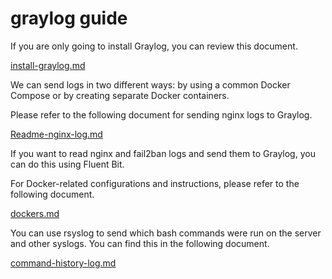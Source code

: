 # graylog guide

If you are only going to install Graylog, you can review this document.

[install-graylog.md](./Install-graylog.md)

We can send logs in two different ways: by using a common Docker Compose or by creating separate Docker containers.

Please refer to the following document for sending nginx logs to Graylog.

[Readme-nginx-log.md](./README-nginx-log.md)


If you want to read nginx and fail2ban logs and send them to Graylog, you can do this using Fluent Bit.

For Docker-related configurations and instructions, please refer to the following document.

[dockers.md](./dockers.md)


You can use rsyslog to send which bash commands were run on the server and other syslogs. You can find this in the following document.

[command-history-log.md](./command-history-log.md)